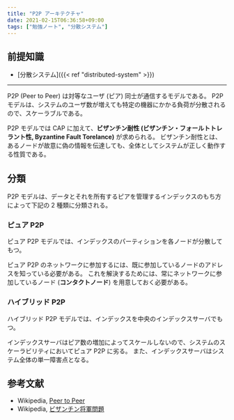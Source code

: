 ```yaml
---
title: "P2P アーキテクチャ"
date: 2021-02-15T06:36:58+09:00
tags: ["勉強ノート", "分散システム"]
---
```


## 前提知識

- [分散システム]({{< ref "distributed-system" >}})

---

P2P (Peer to Peer) は対等なユーザ (ピア) 同士が通信するモデルである。
P2P モデルは、システムのユーザ数が増えても特定の機器にかかる負荷が分散されるので、スケーラブルである。

P2P モデルでは CAP に加えて、**ビザンチン耐性 (ビザンチン・フォールトトレラント性, Byzantine Fault Torelance)** が求められる。
ビザンチン耐性とは、あるノードが故意に偽の情報を伝達しても、全体としてシステムが正しく動作する性質である。

<!-- TODO P2P アーキテクチャの利用用途について書く -->

## 分類

P2P モデルは、データとそれを所有するピアを管理するインデックスのもち方によって下記の 2 種類に分類される。

### ピュア P2P

ピュア P2P モデルでは、インデックスのパーティションを各ノードが分散してもつ。

ピュア P2P のネットワークに参加するには、既に参加しているノードのアドレスを知っている必要がある。
これを解決するためには、常にネットワークに参加しているノード (**コンタクトノード**) を用意しておく必要がある。

<!-- TODO ピュア P2P を採用しているソフトウェアについて書く -->

### ハイブリッド P2P

ハイブリッド P2P モデルでは、インデックスを中央のインデックスサーバでもつ。

インデックスサーバはピア数の増加によってスケールしないので、システムのスケーラビリティにおいてピュア P2P に劣る。
また、インデックスサーバはシステム全体の単一障害点となる。

<!-- TODO ハイブリッド P2P を採用しているソフトウェアについて書く -->

<!-- TODO スーパーノード型 P2P について書く -->

<!-- TODO P2P ノードの機能について書く -->

## 参考文献

- Wikipedia, [Peer to Peer](https://ja.wikipedia.org/wiki/Peer_to_Peer)
- Wikipedia, [ビザンチン将軍問題](https://ja.wikipedia.org/wiki/%E3%83%93%E3%82%B6%E3%83%B3%E3%83%81%E3%83%B3%E5%B0%86%E8%BB%8D%E5%95%8F%E9%A1%8C)
